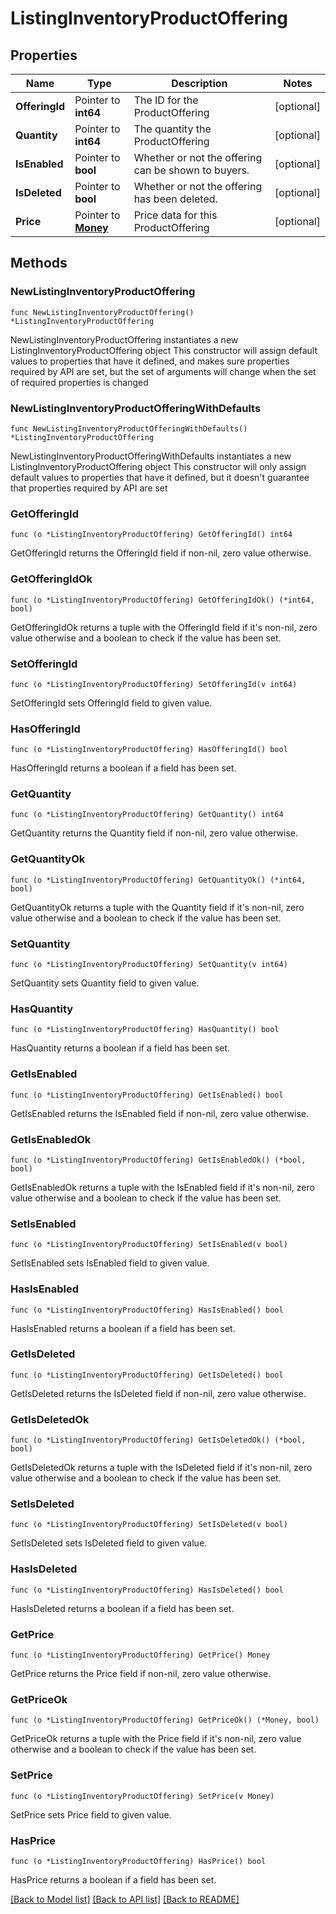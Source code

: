 # ListingInventoryProductOffering

## Properties

Name | Type | Description | Notes
------------ | ------------- | ------------- | -------------
**OfferingId** | Pointer to **int64** | The ID for the ProductOffering | [optional] 
**Quantity** | Pointer to **int64** | The quantity the ProductOffering | [optional] 
**IsEnabled** | Pointer to **bool** | Whether or not the offering can be shown to buyers. | [optional] 
**IsDeleted** | Pointer to **bool** | Whether or not the offering has been deleted. | [optional] 
**Price** | Pointer to [**Money**](Money.md) | Price data for this ProductOffering | [optional] 

## Methods

### NewListingInventoryProductOffering

`func NewListingInventoryProductOffering() *ListingInventoryProductOffering`

NewListingInventoryProductOffering instantiates a new ListingInventoryProductOffering object
This constructor will assign default values to properties that have it defined,
and makes sure properties required by API are set, but the set of arguments
will change when the set of required properties is changed

### NewListingInventoryProductOfferingWithDefaults

`func NewListingInventoryProductOfferingWithDefaults() *ListingInventoryProductOffering`

NewListingInventoryProductOfferingWithDefaults instantiates a new ListingInventoryProductOffering object
This constructor will only assign default values to properties that have it defined,
but it doesn't guarantee that properties required by API are set

### GetOfferingId

`func (o *ListingInventoryProductOffering) GetOfferingId() int64`

GetOfferingId returns the OfferingId field if non-nil, zero value otherwise.

### GetOfferingIdOk

`func (o *ListingInventoryProductOffering) GetOfferingIdOk() (*int64, bool)`

GetOfferingIdOk returns a tuple with the OfferingId field if it's non-nil, zero value otherwise
and a boolean to check if the value has been set.

### SetOfferingId

`func (o *ListingInventoryProductOffering) SetOfferingId(v int64)`

SetOfferingId sets OfferingId field to given value.

### HasOfferingId

`func (o *ListingInventoryProductOffering) HasOfferingId() bool`

HasOfferingId returns a boolean if a field has been set.

### GetQuantity

`func (o *ListingInventoryProductOffering) GetQuantity() int64`

GetQuantity returns the Quantity field if non-nil, zero value otherwise.

### GetQuantityOk

`func (o *ListingInventoryProductOffering) GetQuantityOk() (*int64, bool)`

GetQuantityOk returns a tuple with the Quantity field if it's non-nil, zero value otherwise
and a boolean to check if the value has been set.

### SetQuantity

`func (o *ListingInventoryProductOffering) SetQuantity(v int64)`

SetQuantity sets Quantity field to given value.

### HasQuantity

`func (o *ListingInventoryProductOffering) HasQuantity() bool`

HasQuantity returns a boolean if a field has been set.

### GetIsEnabled

`func (o *ListingInventoryProductOffering) GetIsEnabled() bool`

GetIsEnabled returns the IsEnabled field if non-nil, zero value otherwise.

### GetIsEnabledOk

`func (o *ListingInventoryProductOffering) GetIsEnabledOk() (*bool, bool)`

GetIsEnabledOk returns a tuple with the IsEnabled field if it's non-nil, zero value otherwise
and a boolean to check if the value has been set.

### SetIsEnabled

`func (o *ListingInventoryProductOffering) SetIsEnabled(v bool)`

SetIsEnabled sets IsEnabled field to given value.

### HasIsEnabled

`func (o *ListingInventoryProductOffering) HasIsEnabled() bool`

HasIsEnabled returns a boolean if a field has been set.

### GetIsDeleted

`func (o *ListingInventoryProductOffering) GetIsDeleted() bool`

GetIsDeleted returns the IsDeleted field if non-nil, zero value otherwise.

### GetIsDeletedOk

`func (o *ListingInventoryProductOffering) GetIsDeletedOk() (*bool, bool)`

GetIsDeletedOk returns a tuple with the IsDeleted field if it's non-nil, zero value otherwise
and a boolean to check if the value has been set.

### SetIsDeleted

`func (o *ListingInventoryProductOffering) SetIsDeleted(v bool)`

SetIsDeleted sets IsDeleted field to given value.

### HasIsDeleted

`func (o *ListingInventoryProductOffering) HasIsDeleted() bool`

HasIsDeleted returns a boolean if a field has been set.

### GetPrice

`func (o *ListingInventoryProductOffering) GetPrice() Money`

GetPrice returns the Price field if non-nil, zero value otherwise.

### GetPriceOk

`func (o *ListingInventoryProductOffering) GetPriceOk() (*Money, bool)`

GetPriceOk returns a tuple with the Price field if it's non-nil, zero value otherwise
and a boolean to check if the value has been set.

### SetPrice

`func (o *ListingInventoryProductOffering) SetPrice(v Money)`

SetPrice sets Price field to given value.

### HasPrice

`func (o *ListingInventoryProductOffering) HasPrice() bool`

HasPrice returns a boolean if a field has been set.


[[Back to Model list]](../README.md#documentation-for-models) [[Back to API list]](../README.md#documentation-for-api-endpoints) [[Back to README]](../README.md)


